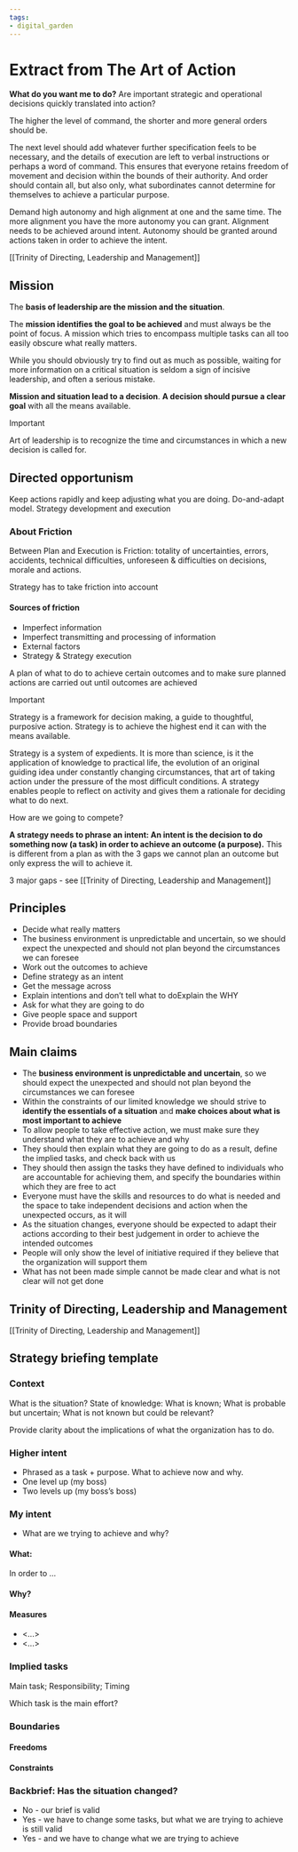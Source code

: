 ```yaml
---
tags: 
- digital_garden
---
```

# Extract from The Art of Action
**What do you want me to do?**
Are important strategic and operational decisions quickly translated into action?

The higher the level of command, the shorter and more general orders should be. 

The next level should add whatever further specification feels to be necessary, and the details of execution are left to verbal instructions or perhaps a word of command. This ensures that everyone retains freedom of movement and decision within the bounds of their authority. And order should contain all, but also only, what subordinates cannot determine for themselves to achieve a particular purpose.

Demand high autonomy and high alignment at one and the same time. The more alignment you have the more autonomy you can grant. Alignment needs to be achieved around intent. Autonomy should be granted around actions taken in order to achieve the intent.

[[Trinity of Directing, Leadership and Management]]

## Mission
The **basis of leadership are the mission and the situation**.

The **mission identifies the goal to be achieved** and must always be the point of focus. A mission which tries to encompass multiple tasks can all too easily obscure what really matters.

While you should obviously try to find out as much as possible, waiting for more information on a critical situation is seldom a sign of incisive leadership, and often a serious mistake.

**Mission and situation lead to a decision**. **A decision should pursue a clear goal** with all the means available.

> [!important]
> Art of leadership is to recognize the time and circumstances in which a new decision is called for.


## Directed opportunism
Keep actions rapidly and keep adjusting what you are doing. Do-and-adapt model. Strategy development and execution

### About Friction
Between Plan and Execution is Friction: totality of uncertainties, errors, accidents, technical difficulties, unforeseen & difficulties on decisions, morale and actions.

Strategy has to take friction into account

#### Sources of friction
+ Imperfect information
+ Imperfect transmitting and processing of information
+ External factors
+ Strategy & Strategy execution

A plan of what to do to achieve certain outcomes and to make sure planned actions are carried out until outcomes are achieved

> [!important]
> Strategy is a framework for decision making, a guide to thoughtful, purposive action. Strategy is to achieve the highest end it can with the means available. 
> 

Strategy is a system of expedients. It is more than science, is it the application of knowledge to practical life, the evolution of an original guiding idea under constantly changing circumstances, that art of taking action under the pressure of the most difficult conditions. A strategy enables people to reflect on activity and gives them a rationale for deciding what to do next.

How are we going to compete?

**A strategy needs to phrase an intent: An intent is the decision to do something now (a task) in order to achieve an outcome (a purpose).** This is different from a plan as with the 3 gaps we cannot plan an outcome but only express the will to achieve it.

3 major gaps - see [[Trinity of Directing, Leadership and Management]]

## Principles
+ Decide what really matters
+ The business environment is unpredictable and uncertain, so we should expect the unexpected and should not plan beyond the circumstances we can foresee
+ Work out the outcomes to achieve
+ Define strategy as an intent
+ Get the message across
+ Explain intentions and don’t tell what to doExplain the WHY
+ Ask for what they are going to do
+ Give people space and support
+ Provide broad boundaries


## Main claims
+ The **business environment is unpredictable and uncertain**, so we should expect the unexpected and should not plan beyond the circumstances we can foresee
+ Within the constraints of our limited knowledge we should strive to **identify the essentials of a situation** and **make choices about what is most important to achieve**
+ To allow people to take effective action, we must make sure they understand what they are to achieve and why
+ They should then explain what they are going to do as a result, define the implied tasks, and check back with us
+ They should then assign the tasks they have defined to individuals who are accountable for achieving them, and specify the boundaries within which they are free to act
+ Everyone must have the skills and resources to do what is needed and the space to take independent decisions and action when the unexpected occurs, as it will
+ As the situation changes, everyone should be expected to adapt their actions according to their best judgement in order to achieve the intended outcomes
+ People will only show the level of initiative required if they believe that the organization will support them
+ What has not been made simple cannot be made clear and what is not clear will not get done


## Trinity of Directing, Leadership and Management
[[Trinity of Directing, Leadership and Management]]

## Strategy briefing template
### Context
What is the situation? 
State of knowledge: What is known; What is probable but uncertain; What is not known but could be relevant? 

Provide clarity about the implications of what the organization has to do.

### Higher intent
+ Phrased as a task + purpose. What to achieve now and why.
+ One level up (my boss)
+ Two levels up (my boss’s boss)

### My intent
+ What are we trying to achieve and why?

#### What: 
In order to …

#### Why?

#### Measures
+ <...>
+ <...>

### Implied tasks
Main task; Responsibility; Timing

Which task is the main effort?

### Boundaries
#### Freedoms
#### Constraints

### Backbrief: Has the situation changed?
+ No - our brief is valid
+ Yes - we have to change some tasks, but what we are trying to achieve is still valid
+ Yes - and we have to change what we are trying to achieve
